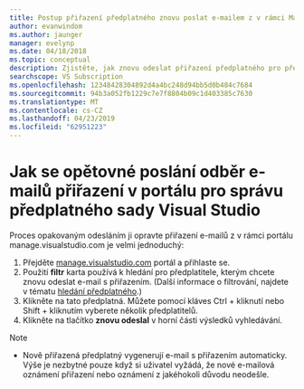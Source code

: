 ```yaml
---
title: Postup přiřazení předplatného znovu poslat e-mailem z v rámci Manage.visualstudio.com nebo VLSC | Dokumentace Microsoftu
author: evanwindom
ms.author: jaunger
manager: evelynp
ms.date: 04/18/2018
ms.topic: conceptual
description: Zjistěte, jak znovu odeslat přiřazení předplatného pro předplatitele z manage.visualstudio.com nebo VLSC
searchscope: VS Subscription
ms.openlocfilehash: 12348428304892d4a4bc248d94bb5d0b484c7684
ms.sourcegitcommit: 94b3a052fb1229c7e7f8804b09c1d403385c7630
ms.translationtype: MT
ms.contentlocale: cs-CZ
ms.lasthandoff: 04/23/2019
ms.locfileid: "62951223"
---
```

# <a name="how-to-resend-subscription-assignment-emails-in-the-visual-studio-subscription-management-portal"></a>Jak se opětovné poslání odběr e-mailů přiřazení v portálu pro správu předplatného sady Visual Studio

Proces opakovaným odesláním ji opravte přiřazení e-mailů z v rámci portálu manage.visualstudio.com je velmi jednoduchý:

1. Přejděte [manage.visualstudio.com](https://manage.visualstudio.com) portál a přihlaste se.
2. Použití **filtr** karta používá k hledání pro předplatitele, kterým chcete znovu odeslat e-mail s přiřazením. (Další informace o filtrování, najdete v tématu [hledání předplatného](search-license.md).)
3. Klikněte na tato předplatná.  Můžete pomocí kláves Ctrl + kliknutí nebo Shift + kliknutím vyberete několik předplatitelů.
4. Klikněte na tlačítko **znovu odeslal** v horní části výsledků vyhledávání.

> [!NOTE]
> - Nově přiřazená předplatný vygenerují e-mail s přiřazením automaticky. Výše je nezbytné pouze když si uživatel vyžádá, že nové e-mailová oznámení přiřazení nebo oznámení z jakéhokoli důvodu neodešle.
